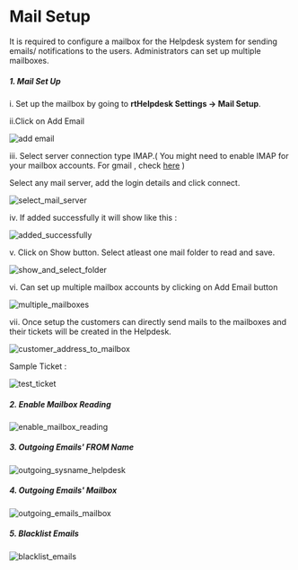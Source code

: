 # Mail Setup

It is required to configure a mailbox for the Helpdesk system for sending emails/ notifications to the users. Administrators can set up multiple mailboxes.

##### 1. Mail Set Up

i. Set up the mailbox by going to **rtHelpdesk Settings -> Mail Setup**.

ii.Click on Add Email

![add email](https://cloud.githubusercontent.com/assets/8191145/6484041/1db83af8-c29e-11e4-92c0-c2370731de49.png)

iii. Select server connection type IMAP.( You might need to enable IMAP for your mailbox accounts.  For gmail , check
[here](https://support.google.com/mail/troubleshooter/1668960?authuser=6&hl=en&authuser=6&rd=2) )

Select any mail server, add the login details and click connect.

![select_mail_server](https://cloud.githubusercontent.com/assets/8191145/6484590/5f490a42-c2a3-11e4-90ae-05c045573c23.png)

iv. If added successfully it will show like this :

![added_successfully](https://cloud.githubusercontent.com/assets/8191145/6484791/e5f53736-c2a4-11e4-87aa-751a0065c885.png)

v. Click on Show button. Select atleast one mail folder to read and save.

![show_and_select_folder](https://cloud.githubusercontent.com/assets/8191145/6485463/ed24cc9c-c2a9-11e4-847b-644bde6fe0c3.png)

vi. Can set up multiple mailbox accounts by clicking on Add Email button

![multiple_mailboxes](https://cloud.githubusercontent.com/assets/8191145/6485751/e26f34a2-c2ab-11e4-8e12-4367e252d94b.png)

vii. Once setup the customers can directly send mails to the mailboxes and their tickets will be created in the Helpdesk.

![customer_address_to_mailbox](https://cloud.githubusercontent.com/assets/8191145/6486330/301e0198-c2b0-11e4-9c27-156782b18ccb.png)

Sample Ticket :

![test_ticket](https://cloud.githubusercontent.com/assets/8191145/6486488/65f90bfe-c2b1-11e4-910f-154bd53cbae1.png)


##### 2. Enable Mailbox Reading



![enable_mailbox_reading](https://cloud.githubusercontent.com/assets/8191145/6487363/bee796b8-c2b6-11e4-8b84-0f761513cb48.png)


##### 3. Outgoing Emails' FROM Name


![outgoing_sysname_helpdesk](https://cloud.githubusercontent.com/assets/8191145/6485632/1eb7b8c2-c2ab-11e4-97a9-29dbcbc973f6.png)

##### 4. Outgoing Emails' Mailbox

![outgoing_emails_mailbox](https://cloud.githubusercontent.com/assets/8191145/6487585/1f68f206-c2b8-11e4-9ba1-c0d6d52a2612.png)



##### 5. Blacklist Emails

![blacklist_emails](https://cloud.githubusercontent.com/assets/8191145/6487587/1f9e311e-c2b8-11e4-82ab-00a51d017331.png)

